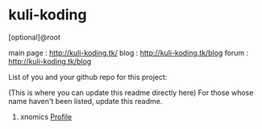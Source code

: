 # kuli-koding
[optional]@root


main page : http://kuli-koding.tk/
blog      : http://kuli-koding.tk/blog
forum     : http://kuli-koding.tk/blog

List of you and your github repo for this project:

(This is where you can update this readme directly here)
For those whose name haven't been listed, update this readme.

1. xnomics <a href="https://github.com/xnomics">Profile</a>
